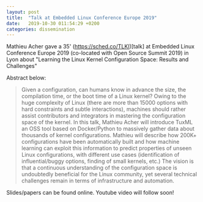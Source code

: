 ```yaml
---
layout: post
title:  "Talk at Embedded Linux Conference Europe 2019"
date:   2019-10-30 011:54:29 +0200
categories: dissemination 
---
```


Mathieu Acher gave a 35' (https://sched.co/TLKI)[talk] at Embedded Linux Conference Europe 2019 (co-located with Open Source Summit 2019) in Lyon about "Learning the Linux Kernel Configuration Space: Results and Challenges"

Abstract below:


> Given a configuration, can humans know in advance the size, the compilation time, or the boot time of a Linux kernel?
> Owing to the huge complexity of Linux (there are more than 15000 options with hard constraints and subtle interactions), machines should rather assist contributors and integrators in mastering the configuration space of the kernel.
> In this talk, Mathieu Acher will introduce TuxML an OSS tool based on Docker/Python to massively gather data about thousands of kernel configurations. Mathieu will describe how 200K+ configurations have been automatically built and how machine learning can exploit this information to predict properties of unseen Linux configurations, with different use cases (identification of influential/buggy options, finding of small kernels, etc.)
> The vision is that a continuous understanding of the configuration space is undoubtedly beneficial for the Linux community, yet several technical challenges remain in terms of infrastructure and automation.

Slides/papers can be found online. 
Youtube video will follow soon!
